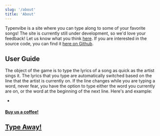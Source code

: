 ```yaml
---
slug: '/about'
title: 'About'
---
```

Typenvibe is a site where you can type along to some of your favorite songs!
The site is currently still under development, so we'd love your feedback!
Let us know what you think [here](https://docs.google.com/forms/d/e/1FAIpQLScSF3rbz6QHUwwMll1AbwFXiBHKaB0aPCQFufgxq_6YNlq2Yg/viewform?usp=sf_link).
If you are interested in the source code, you can find it [here on Github](https://github.com/j0hnk1m/typenvibe).


## User Guide

The object of the game is to type the lyrics of a song as quick as the artist sings it. The lyrics that you type are automatically switched based on the line that the artist is currently on. If the line changes while you are typing a word, never fear, you have the option to type either the word you currently are on, or the word at the beginning of the next line. Here's and example: 

-

#### [Buy us a coffee!](https://www.buymeacoffee.com/typenvibe)
[//]: # (Need to change this for production)
## [Type Away!](http://localhost:8000)



